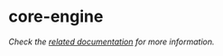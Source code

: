 # core-engine

_Check the [related documentation](https://docs.swiss-ai-center.ch/reference/core-engine) for more information._
